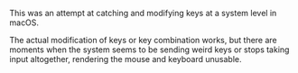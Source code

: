 This was an attempt at catching and modifying keys at a system level in macOS.

The actual modification of keys or key combination works, but there are moments when the system seems to be sending weird keys or stops taking input altogether, rendering the mouse and keyboard unusable.
